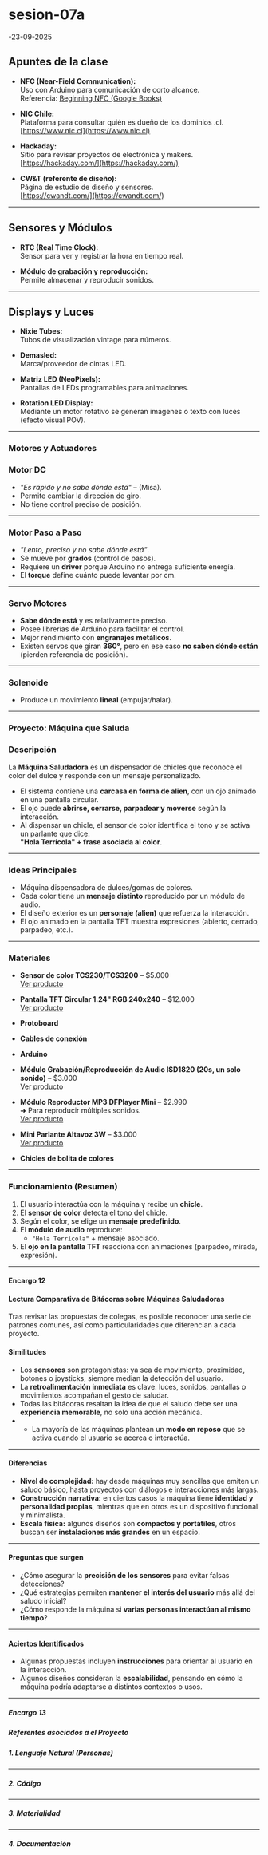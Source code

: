 # sesion-07a

-23-09-2025

## Apuntes de la clase

- **NFC (Near-Field Communication):**  
  Uso con Arduino para comunicación de corto alcance.  
  Referencia: [Beginning NFC (Google Books)](https://books.google.cl/books?id=ScuYAgAAQBAJ&printsec=copyright&redir_esc=y#v=onepage&q&f=false)

- **NIC Chile:**  
  Plataforma para consultar quién es dueño de los dominios .cl.  
  [https://www.nic.cl](https://www.nic.cl)

- **Hackaday:**  
  Sitio para revisar proyectos de electrónica y makers.  
  [https://hackaday.com/](https://hackaday.com/)

- **CW&T (referente de diseño):**  
  Página de estudio de diseño y sensores.  
  [https://cwandt.com/](https://cwandt.com/)

---

## Sensores y Módulos

- **RTC (Real Time Clock):**  
  Sensor para ver y registrar la hora en tiempo real.

- **Módulo de grabación y reproducción:**  
  Permite almacenar y reproducir sonidos.

---

## Displays y Luces

- **Nixie Tubes:**  
  Tubos de visualización vintage para números.

- **Demasled:**  
  Marca/proveedor de cintas LED.

- **Matriz LED (NeoPixels):**  
  Pantallas de LEDs programables para animaciones.

- **Rotation LED Display:**  
  Mediante un motor rotativo se generan imágenes o texto con luces (efecto visual POV).

---

### Motores y Actuadores

### Motor DC

- *"Es rápido y no sabe dónde está"* – (Misa).  
- Permite cambiar la dirección de giro.  
- No tiene control preciso de posición.

---

### Motor Paso a Paso

- *"Lento, preciso y no sabe dónde está"*.  
- Se mueve por **grados** (control de pasos).  
- Requiere un **driver** porque Arduino no entrega suficiente energía.  
- El **torque** define cuánto puede levantar por cm.

---

### Servo Motores

- **Sabe dónde está** y es relativamente preciso.  
- Posee librerías de Arduino para facilitar el control.  
- Mejor rendimiento con **engranajes metálicos**.  
- Existen servos que giran **360°**, pero en ese caso **no saben dónde están** (pierden referencia de posición).

---

### Solenoide

- Produce un movimiento **lineal** (empujar/halar).

---

### Proyecto: Máquina que Saluda

### Descripción

La **Máquina Saludadora** es un dispensador de chicles que reconoce el color del dulce y responde con un mensaje personalizado.  

- El sistema contiene una **carcasa en forma de alien**, con un ojo animado en una pantalla circular.  
- El ojo puede **abrirse, cerrarse, parpadear y moverse** según la interacción.  
- Al dispensar un chicle, el sensor de color identifica el tono y se activa un parlante que dice:  
  **"Hola Terrícola" + frase asociada al color**.  

---

### Ideas Principales

- Máquina dispensadora de dulces/gomas de colores.  
- Cada color tiene un **mensaje distinto** reproducido por un módulo de audio.  
- El diseño exterior es un **personaje (alien)** que refuerza la interacción.  
- El ojo animado en la pantalla TFT muestra expresiones (abierto, cerrado, parpadeo, etc.).  

---

### Materiales

- **Sensor de color TCS230/TCS3200** – $5.000  
  [Ver producto](https://afel.cl/products/sensor-reconocimiento-de-color-tcs230-tcs3200)

- **Pantalla TFT Circular 1.24" RGB 240x240** – $12.000  
  [Ver producto](https://afel.cl/products/pantalla-tft-circular-1-24-pulgadas-rgb-240x240)

- **Protoboard**  
- **Cables de conexión**  
- **Arduino**  

- **Módulo Grabación/Reproducción de Audio ISD1820 (20s, un solo sonido)** – $3.000  
  [Ver producto](https://afel.cl/products/modulo-grabacion-reproduccion-de-audio-isd1820-con-microfono-integrado)

- **Módulo Reproductor MP3 DFPlayer Mini** – $2.990  
  ➜ Para reproducir múltiples sonidos.  
  [Ver producto](https://afel.cl/products/modulo-reproductor-mp3-dfplayer-mini)

- **Mini Parlante Altavoz 3W** – $3.000  
  [Ver producto](https://afel.cl/products/mini-parlante-altavoz-de-3w)

- **Chicles de bolita de colores**

---

### Funcionamiento (Resumen)

1. El usuario interactúa con la máquina y recibe un **chicle**.  
2. El **sensor de color** detecta el tono del chicle.  
3. Según el color, se elige un **mensaje predefinido**.  
4. El **módulo de audio** reproduce:  
   - `"Hola Terrícola"` + mensaje asociado.  
5. El **ojo en la pantalla TFT** reacciona con animaciones (parpadeo, mirada, expresión).  

---

#### Encargo 12

#### Lectura Comparativa de Bitácoras sobre Máquinas Saludadoras

Tras revisar las propuestas de colegas, es posible reconocer una serie de patrones comunes, así como particularidades que diferencian a cada proyecto.  

#### Similitudes

- Los **sensores** son protagonistas: ya sea de movimiento, proximidad, botones o joysticks, siempre median la detección del usuario.
- La **retroalimentación inmediata** es clave: luces, sonidos, pantallas o movimientos acompañan el gesto de saludar.  
- Todas las bitácoras resaltan la idea de que el saludo debe ser una **experiencia memorable**, no solo una acción mecánica.
- - La mayoría de las máquinas plantean un **modo en reposo** que se activa cuando el usuario se acerca o interactúa.

---

#### Diferencias

- **Nivel de complejidad:** hay desde máquinas muy sencillas que emiten un saludo básico, hasta proyectos con diálogos e interacciones más largas.  
- **Construcción narrativa:** en ciertos casos la máquina tiene **identidad y personalidad propias**, mientras que en otros es un dispositivo funcional y minimalista.  
- **Escala física:** algunos diseños son **compactos y portátiles**, otros buscan ser **instalaciones más grandes** en un espacio.  

---

#### Preguntas que surgen

- ¿Cómo asegurar la **precisión de los sensores** para evitar falsas detecciones?
- ¿Qué estrategias permiten **mantener el interés del usuario** más allá del saludo inicial?  
- ¿Cómo responde la máquina si **varias personas interactúan al mismo tiempo**?  

---

#### Aciertos Identificados  

- Algunas propuestas incluyen **instrucciones** para orientar al usuario en la interacción.  
- Algunos diseños consideran la **escalabilidad**, pensando en cómo la máquina podría adaptarse a distintos contextos o usos.  

---

##### Encargo 13

##### Referentes asociados a el Proyecto

##### 1. Lenguaje Natural (Personas)

---

##### 2. Código

---

##### 3. Materialidad

---

##### 4. Documentación
